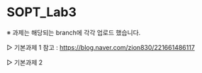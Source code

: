 # SOPT_Lab3
※ 과제는 해당되는 branch에 각각 업로드 했습니다.

▷ 기본과제 1
참고 : https://blog.naver.com/zion830/221661486117

▷ 기본과제 2
